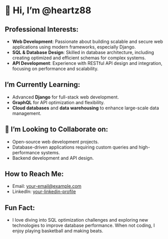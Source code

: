 # 👋 Hi, I’m @heartz88

## Professional Interests:
- **Web Development**: Passionate about building scalable and secure web applications using modern frameworks, especially Django.
- **SQL & Database Design**: Skilled in database architecture, including creating optimized and efficient schemas for complex systems.
- **API Development**: Experience with RESTful API design and integration, focusing on performance and scalability.

## I’m Currently Learning:
- Advanced **Django** for full-stack web development.
- **GraphQL** for API optimization and flexibility.
- **Cloud databases** and **data warehousing** to enhance large-scale data management.

## 🤝 I’m Looking to Collaborate on:
- Open-source web development projects.
- Database-driven applications requiring custom queries and high-performance systems.
- Backend development and API design.

## How to Reach Me:
- Email: [your-email@example.com](mailto:davidafful631@gmail.com)
- LinkedIn: [your-linkedin-profile]([https://www.linkedin.com/in/your-profile](https://www.linkedin.com/in/david-afful-31963b330/))

##  Fun Fact:
- I love diving into SQL optimization challenges and exploring new technologies to improve database performance. When not coding, I enjoy playing basketball and making beats.


<!---
heartz88/heartz88 is a ✨ special ✨ repository because its `README.md` (this file) appears on your GitHub profile.
You can click the Preview link to take a look at your changes.
--->
